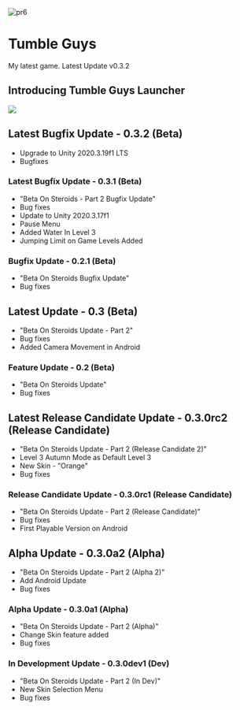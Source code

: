![pr6](https://user-images.githubusercontent.com/79392401/131157291-2ba969b1-6fa8-4f8e-8783-c1f238e9d72d.png)
# Tumble Guys
My latest game.
Latest Update v0.3.2

## Introducing Tumble Guys Launcher
![](https://media.discordapp.net/attachments/902110099655512086/902487512344326164/unknown.png)

## Latest Bugfix Update - 0.3.2 (Beta)
+ Upgrade to Unity 2020.3.19f1 LTS
+ Bugfixes

### Latest Bugfix Update - 0.3.1 (Beta)
+ "Beta On Steroids - Part 2 Bugfix Update"
+ Bug fixes
+ Update to Unity 2020.3.17f1
+ Pause Menu
+ Added Water In Level 3
+ Jumping Limit on Game Levels Added

### Bugfix Update - 0.2.1 (Beta)
+ "Beta On Steroids Bugfix Update"
+ Bug fixes

## Latest Update - 0.3 (Beta)
+ "Beta On Steroids Update - Part 2"
+  Bug fixes
+  Added Camera Movement in Android

### Feature Update - 0.2 (Beta)
+ "Beta On Steroids Update"
+ Bug fixes

## Latest Release Candidate Update - 0.3.0rc2 (Release Candidate)
+ "Beta On Steroids Update - Part 2 (Release Candidate 2)"
+ Level 3 Autumn Mode as Default Level 3
+ New Skin - "Orange"
+ Bug fixes

### Release Candidate Update - 0.3.0rc1 (Release Candidate)
+ "Beta On Steroids Update - Part 2 (Release Candidate)"
+ Bug fixes
+ First Playable Version on Android

## Alpha Update - 0.3.0a2 (Alpha)
+ "Beta On Steroids Update - Part 2 (Alpha 2)"
+ Add Android Update
+ Bug fixes

### Alpha Update - 0.3.0a1 (Alpha)
+ "Beta On Steroids Update - Part 2 (Alpha)"
+ Change Skin feature added
+ Bug fixes

### In Development Update - 0.3.0dev1 (Dev)
+ "Beta On Steroids Update - Part 2 (In Dev)"
+ New Skin Selection Menu
+ Bug fixes
